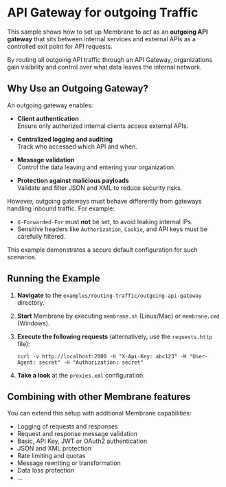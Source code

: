 # API Gateway for outgoing Traffic

This sample shows how to set up Membrane to act as an **outgoing API gateway** that sits between internal services and external APIs as a controlled exit point for API requests.

By routing all outgoing API traffic through an API Gateway, organizations gain visibility and control over what data leaves the internal network.

## Why Use an Outgoing Gateway?

An outgoing gateway enables:

- **Client authentication**  
  Ensure only authorized internal clients access external APIs.

- **Centralized logging and auditing**  
  Track who accessed which API and when.

- **Message validation**  
  Control the data leaving and entering your organization.

- **Protection against malicious payloads**  
  Validate and filter JSON and XML to reduce security risks.

However, outgoing gateways must behave differently from gateways handling inbound traffic. For example:

- `X-Forwarded-For` must **not** be set, to avoid leaking internal IPs.
- Sensitive headers like `Authorization`, `Cookie`, and API keys must be carefully filtered.

This example demonstrates a secure default configuration for such scenarios.


## Running the Example

1. **Navigate** to the `examples/routing-traffic/outgoing-api-gateway` directory.
2. **Start** Membrane by executing `membrane.sh` (Linux/Mac) or `membrane.cmd` (Windows).
3. **Execute the following requests** (alternatively, use the `requests.http` file):

   ```shell
   curl -v http://localhost:2000 -H "X-Api-Key: abc123" -H "User-Agent: secret" -H "Authorization: secret"
   ```
4. **Take a look** at the `proxies.xml` configuration.

## Combining with other Membrane features

You can extend this setup with additional Membrane capabilities:

- Logging of requests and responses
- Request and response message validation
- Basic, API Key, JWT or OAuth2 authentication
- JSON and XML protection
- Rate limiting and quotas
- Message rewriting or transformation
- Data loss protection
- ...
